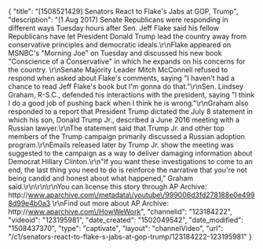 {
    "title": "[1508521429] Senators React to Flake's Jabs at GOP, Trump",
    "description": "(1 Aug 2017) Senate Republicans were responding in different ways Tuesday hours after Sen. Jeff Flake said his fellow Republicans have let President Donald Trump lead the country away from conservative principles and democratic ideals.\r\nFlake appeared on MSNBC's \"Morning Joe\" on Tuesday and discussed his new book \"Conscience of a Conservative\" in which he expands on his concerns for the country. \r\nSenate Majority Leader Mitch McConnell refused to respond when asked about Flake's comments, saying \"I haven't had a chance to read Jeff Flake's book but I'm gonna do that.\"\r\nSen. Lindsey Graham, R-S.C., defended his interactions with the president, saying \"I think I do a good job of pushing back when I think he is wrong.\"\r\nGraham also responded to a report that President Trump dictated the July 8 statement in which his son, Donald Trump Jr., described a June 2016 meeting with a Russian lawyer.\r\nThe statement said that Trump Jr. and other top members of the Trump campaign primarily discussed a Russian adoption program.\r\nEmails released later by Trump Jr. show the meeting was suggested to the campaign as a way to deliver damaging information about Democrat Hillary Clinton.\r\n\"If you want these investigations to come to an end, the last thing you need to do is reinforce the narrative that you're not being candid and honest about what happened,\" Graham said.\r\n\r\n\r\nYou can license this story through AP Archive: http:\/\/www.aparchive.com\/metadata\/youtube\/999006d3fd278188e0e4998d99e4b0a3 \r\nFind out more about AP Archive: http:\/\/www.aparchive.com\/HowWeWork",
    "channelid": "123184222",
    "videoid": "123195981",
    "date_created": "1502049542",
    "date_modified": "1508437370",
    "type": "captivate",
    "layout": "channelVideo",
    "url": "\/c1\/senators-react-to-flake-s-jabs-at-gop-trump\/123184222-123195981"
}